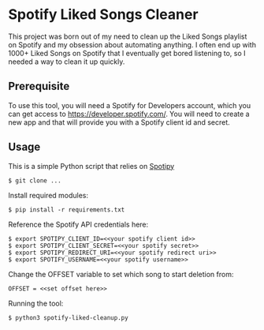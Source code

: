 # Spotify Liked Songs Cleaner

This project was born out of my need to clean up the Liked Songs playlist on Spotify and my obsession about automating anything.
I often end up with 1000+ Liked Songs on Spotify that I eventually get bored listening to, so I needed a way to clean it up quickly.

## Prerequisite

To use this tool, you will need a Spotify for Developers account, which you can get access to https://developer.spotify.com/. You will need to create a new app and that will provide you with a Spotify client id and secret.

## Usage

This is a simple Python script that relies on [Spotipy](https://spotipy.readthedocs.io/en)

```
$ git clone ...
```

Install required modules:

```
$ pip install -r requirements.txt
```

Reference the Spotify API credentials here:

```
$ export SPOTIPY_CLIENT_ID=<<your spotify client id>>
$ export SPOTIPY_CLIENT_SECRET=<<your spotify secret>>
$ export SPOTIPY_REDIRECT_URI=<<your spotify redirect uri>>
$ export SPOTIFY_USERNAME=<<your spotify username>>
```

Change the OFFSET variable to set which song to start deletion from:

```
OFFSET = <<set offset here>>
```

Running the tool:

```bash
$ python3 spotify-liked-cleanup.py
```
